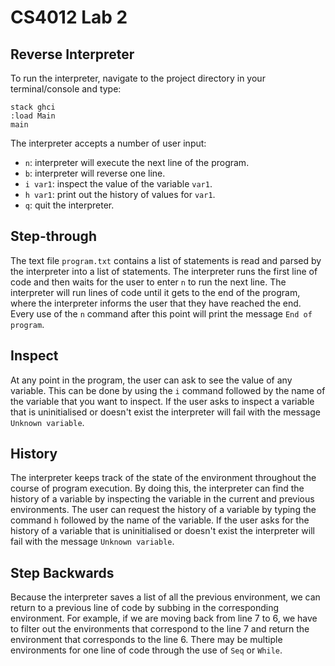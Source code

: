 # CS4012 Lab 2

## Reverse Interpreter

To run the interpreter, navigate to the project directory in your terminal/console and type:
```
stack ghci
:load Main
main
```

The interpreter accepts a number of user input:

* `n`: interpreter will execute the next line of the program.
* `b`: interpreter will reverse one line.
* `i var1`: inspect the value of the variable `var1`.
* `h var1`: print out the history of values for `var1`.
* `q`: quit the interpreter.

## Step-through

The text file `program.txt` contains a list of statements is read and parsed by the interpreter into a list of statements.
The interpreter runs the first line of code and then waits for the user to enter `n` to run the next line. The interpreter will run lines of code until it gets to the end of the program, where the interpreter informs the user that they have reached the end. Every use of the `n` command after this point will print the message `End of program`.

## Inspect

At any point in the program, the user can ask to see the value of any variable. This can be done by using the `i` command followed by the name of the variable that you want to inspect. If the user asks to inspect a variable that is uninitialised or doesn't exist the interpreter will fail with the message `Unknown variable`.

## History

The interpreter keeps track of the state of the environment throughout the course of program execution. By doing this, the interpreter can find the history of a variable by inspecting the variable in the current and previous environments. The user can request the history of a variable by typing the command `h` followed by the name of the variable. If the user asks for the history of a variable that is uninitialised or doesn't exist the interpreter will fail with the message `Unknown variable`.

## Step Backwards

Because the interpreter saves a list of all the previous environment, we can return to a previous line of code by subbing in the corresponding environment. For example, if we are moving back from line 7 to 6, we have to filter out the environments that correspond to the line 7 and return the environment that corresponds to the line 6. There may be multiple environments for one line of code through the use of `Seq` or `While`. 
